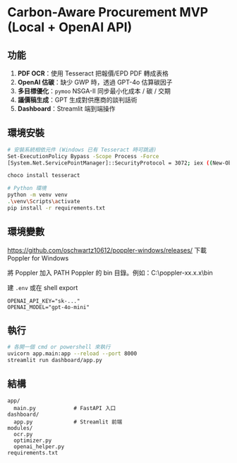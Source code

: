 
# Carbon-Aware Procurement MVP (Local + OpenAI API)

## 功能
1. **PDF OCR**：使用 Tesseract 把報價/EPD PDF 轉成表格  
2. **OpenAI 估碳**：缺少 GWP 時，透過 GPT-4o 估算碳因子  
3. **多目標優化**：`pymoo` NSGA-II 同步最小化成本 / 碳 / 交期  
4. **議價稿生成**：GPT 生成對供應商的談判話術  
5. **Dashboard**：Streamlit 端到端操作

## 環境安裝
```bash
# 安裝系統相依元件 (Windows 已有 Tesseract 時可跳過)
Set-ExecutionPolicy Bypass -Scope Process -Force
[System.Net.ServicePointManager]::SecurityProtocol = 3072; iex ((New-Object System.Net.WebClient).DownloadString('https://community.chocolatey.org/install.ps1'))

choco install tesseract 

# Python 環境
python -m venv venv
.\venv\Scripts\activate
pip install -r requirements.txt
```

## 環境變數
https://github.com/oschwartz10612/poppler-windows/releases/  下載 Poppler for Windows

將 Poppler 加入 PATH
Poppler 的 bin 目錄。例如：C:\poppler-xx.x.x\bin

建 `.env` 或在 shell export  
```
OPENAI_API_KEY="sk-..."
OPENAI_MODEL="gpt-4o-mini" 
```

## 執行
```bash
# 各開一個 cmd or powershell 來執行
uvicorn app.main:app --reload --port 8000
streamlit run dashboard/app.py
```

## 結構
```
app/
  main.py            # FastAPI 入口
dashboard/
  app.py             # Streamlit 前端
modules/
  ocr.py
  optimizer.py
  openai_helper.py
requirements.txt
```
